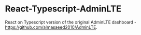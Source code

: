 # React-Typescript-AdminLTE

React on Typescript version of the original AdminLTE dashboard - https://github.com/almasaeed2010/AdminLTE.